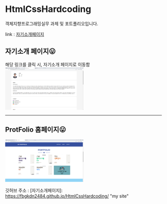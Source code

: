 # HtmlCssHardcoding

객체지향프로그래밍실무 과제 및 포트폴리오입니다.

link : [자기소개페이지](https://introducerhw.netlify.app/)

## 자기소개 페이지😛
해당 링크를 클릭 시, 자기소개 페이지로 이동함 
<img src="./img/2.png" width="50%" height="40%" alt="미리보기2"></img>

***
## ProtFolio 홈페이지😛
<img src="./img/1.png" width="50%" height="40%" alt="미리보기1"></img>



깃허브 주소 : [자기소개페이지]: https://fbgkdn2484.github.io/HtmlCssHardcoding/ "my site"
